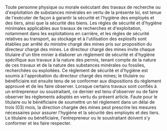 Toute personne physique ou morale exécutant des
travaux de recherche ou d'exploitation de substances minérales en vertu
de la présente loi, est tenue de l'exécuter de façon à garantir la
sécurité et l'hygiène des employés et des tiers, ainsi que la sécurité
des biens.
Les règles de sécurité et d'hygiène minimales applicables aux travaux de
recherches et d'exploitation, notamment dans les exploitations en
carrière, et les règles de sécurité relatives au transport, au stockage
et à l'utilisation des explosifs sont établies par arrêté du ministre
chargé des mines pris sur proposition du directeur chargé des mines.
Le directeur chargé des mines invite chaque titulaire d'un titre minier
à élaborer un règlement de sécurité et d'hygiène spécifique aux travaux
à la nature des permis, tenant compte de la nature de ces travaux et de
la nature des substances minérales ou fossiles, recherchées ou
exploitées. Ce règlement de sécurité et d'hygiène est soumis à
l'approbation du directeur chargé des mines; le titulaire ou
bénéficiaire est ensuite tenu de se conformer aux dispositions du
règlement approuvé et de les faire observer.
Lorsque certains travaux sont confiés à un entrepreneur ou
soustraitant, ce dernier est tenu d'observer ou de faire observer les
règlements adoptés en vertu du présent article.
Faute pour le titulaire ou le bénéficiaire de soumettre un tel règlement
dans un délai de trois (03) mois, la direction chargée des mines peut
prescrire les mesures nécessaires pour assurer l'hygiène et la sécurité
des employés et des tiers. Le titulaire ou bénéficiaire, l'entrepreneur
ou le soustraitant doivent s'y conformer et les faire respecter.